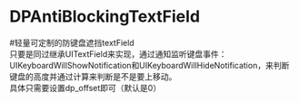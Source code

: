 # DPAntiBlockingTextField
#轻量可定制的防键盘遮挡textField
</br>
只要是同过继承UITextField来实现，通过通知监听键盘事件：UIKeyboardWillShowNotification和UIKeyboardWillHideNotification，来判断键盘的高度并通过计算来判断是不是要上移动。
</br>
具体只需要设置dp_offset即可（默认是0）
